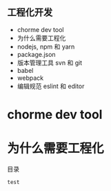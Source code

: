 ## 工程化开发

- chorme dev tool
- 为什么需要工程化
- nodejs, npm 和 yarn
- package.json
- 版本管理工具 svn 和 git
- babel
- webpack
- 编辑规范 eslint 和 editor

# chorme dev tool

# 为什么需要工程化

目录

	test
